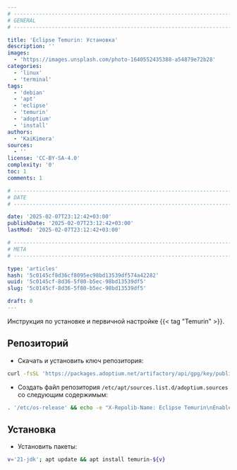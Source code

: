 ```yaml
---
# -------------------------------------------------------------------------------------------------------------------- #
# GENERAL
# -------------------------------------------------------------------------------------------------------------------- #

title: 'Eclipse Temurin: Установка'
description: ''
images:
  - 'https://images.unsplash.com/photo-1640552435388-a54879e72b28'
categories:
  - 'linux'
  - 'terminal'
tags:
  - 'debian'
  - 'apt'
  - 'eclipse'
  - 'temurin'
  - 'adoptium'
  - 'install'
authors:
  - 'KaiKimera'
sources:
  - ''
license: 'CC-BY-SA-4.0'
complexity: '0'
toc: 1
comments: 1

# -------------------------------------------------------------------------------------------------------------------- #
# DATE
# -------------------------------------------------------------------------------------------------------------------- #

date: '2025-02-07T23:12:42+03:00'
publishDate: '2025-02-07T23:12:42+03:00'
lastMod: '2025-02-07T23:12:42+03:00'

# -------------------------------------------------------------------------------------------------------------------- #
# META
# -------------------------------------------------------------------------------------------------------------------- #

type: 'articles'
hash: '5c0145cf8d36cf8095ec98bd13539df574a42282'
uuid: '5c0145cf-8d36-5f80-b5ec-98bd13539df5'
slug: '5c0145cf-8d36-5f80-b5ec-98bd13539df5'

draft: 0
---
```


Инструкция по установке и первичной настройке {{< tag "Temurin" >}}.

<!--more-->

## Репозиторий

- Скачать и установить ключ репозитория:

```bash
curl -fsSL 'https://packages.adoptium.net/artifactory/api/gpg/key/public' | gpg --dearmor -o '/etc/apt/keyrings/adoptium.gpg'
```

- Создать файл репозитория `/etc/apt/sources.list.d/adoptium.sources` со следующим содержимым:

```bash
. '/etc/os-release' && echo -e "X-Repolib-Name: Eclipse Temurin\nEnabled: yes\nTypes: deb\nURIs: https://packages.adoptium.net/artifactory/deb\nSuites: ${VERSION_CODENAME}\nComponents: main\nArchitectures: $( dpkg --print-architecture )\nSigned-By: /etc/apt/keyrings/adoptium.gpg\n" | tee '/etc/apt/sources.list.d/adoptium.sources' > '/dev/null'
```

## Установка

- Установить пакеты:

```bash
v='21-jdk'; apt update && apt install temurin-${v}
```
